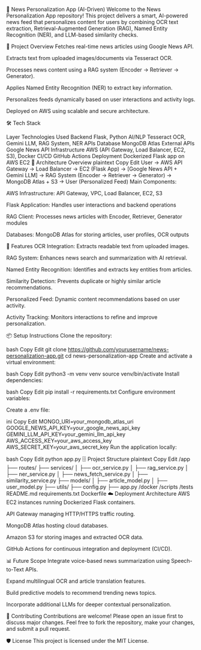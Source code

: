 📰 News Personalization App (AI-Driven)
Welcome to the News Personalization App repository!
This project delivers a smart, AI-powered news feed that personalizes content for users by combining OCR text extraction, Retrieval-Augmented Generation (RAG), Named Entity Recognition (NER), and LLM-based similarity checks.

📌 Project Overview
Fetches real-time news articles using Google News API.

Extracts text from uploaded images/documents via Tesseract OCR.

Processes news content using a RAG system (Encoder → Retriever → Generator).

Applies Named Entity Recognition (NER) to extract key information.

Personalizes feeds dynamically based on user interactions and activity logs.

Deployed on AWS using scalable and secure architecture.

🛠️ Tech Stack

Layer	Technologies Used
Backend	Flask, Python
AI/NLP	Tesseract OCR, Gemini LLM, RAG System, NER APIs
Database	MongoDB Atlas
External APIs	Google News API
Infrastructure	AWS (API Gateway, Load Balancer, EC2, S3), Docker
CI/CD	GitHub Actions
Deployment	Dockerized Flask app on AWS EC2
📐 Architecture Overview
plaintext
Copy
Edit
User → AWS API Gateway → Load Balancer → EC2 (Flask App) → 
  [Google News API + Gemini LLM] → 
  RAG System (Encoder → Retriever → Generator) →
  MongoDB Atlas + S3 → 
User (Personalized Feed)
Main Components:

AWS Infrastructure: API Gateway, VPC, Load Balancer, EC2, S3

Flask Application: Handles user interactions and backend operations

RAG Client: Processes news articles with Encoder, Retriever, Generator modules

Databases: MongoDB Atlas for storing articles, user profiles, OCR outputs

🚀 Features
OCR Integration: Extracts readable text from uploaded images.

RAG System: Enhances news search and summarization with AI retrieval.

Named Entity Recognition: Identifies and extracts key entities from articles.

Similarity Detection: Prevents duplicate or highly similar article recommendations.

Personalized Feed: Dynamic content recommendations based on user activity.

Activity Tracking: Monitors interactions to refine and improve personalization.

📦 Setup Instructions
Clone the repository:

bash
Copy
Edit
git clone https://github.com/yourusername/news-personalization-app.git
cd news-personalization-app
Create and activate a virtual environment:

bash
Copy
Edit
python3 -m venv venv
source venv/bin/activate
Install dependencies:

bash
Copy
Edit
pip install -r requirements.txt
Configure environment variables:

Create a .env file:

ini
Copy
Edit
MONGO_URI=your_mongodb_atlas_uri
GOOGLE_NEWS_API_KEY=your_google_news_api_key
GEMINI_LLM_API_KEY=your_gemini_llm_api_key
AWS_ACCESS_KEY=your_aws_access_key
AWS_SECRET_KEY=your_aws_secret_key
Run the application locally:

bash
Copy
Edit
python app.py
🗄️ Project Structure
plaintext
Copy
Edit
/app
  ├── routes/
  ├── services/
  │     ├── ocr_service.py
  │     ├── rag_service.py
  │     ├── ner_service.py
  │     ├── news_fetch_service.py
  │     ├── similarity_service.py
  ├── models/
  │     ├── article_model.py
  │     ├── user_model.py
  ├── utils/
  ├── config.py
  ├── app.py
/docker
/scripts
/tests
README.md
requirements.txt
Dockerfile
☁️ Deployment Architecture
AWS EC2 instances running Dockerized Flask containers.

API Gateway managing HTTP/HTTPS traffic routing.

MongoDB Atlas hosting cloud databases.

Amazon S3 for storing images and extracted OCR data.

GitHub Actions for continuous integration and deployment (CI/CD).

📊 Future Scope
Integrate voice-based news summarization using Speech-to-Text APIs.

Expand multilingual OCR and article translation features.

Build predictive models to recommend trending news topics.

Incorporate additional LLMs for deeper contextual personalization.

🤝 Contributing
Contributions are welcome!
Please open an issue first to discuss major changes.
Feel free to fork the repository, make your changes, and submit a pull request.

🛡️ License
This project is licensed under the MIT License.
